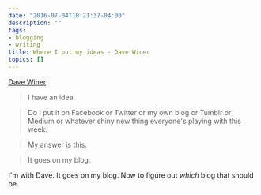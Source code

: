 ```yaml
---
date: "2016-07-04T10:21:37-04:00"
description: ""
tags:
- blogging
- writing
title: Where I put my ideas - Dave Winer
topics: []
---
```


[Dave Winer](http://scripting.com/2016/07/02/1345.html):

> I have an idea. 

> Do I put it on Facebook or Twitter or my own blog or Tumblr or Medium or
> whatever shiny new thing everyone's playing with this week.

> My answer is this.

> It goes on my blog.

I'm with Dave. It goes on my blog. Now to figure out _which_ blog that should
be.
